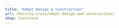 ```yaml
---
title: "Adept Design & Construction"
url: /horsley-cross/adept-design-and-construction/
shop: furniture
---
```

